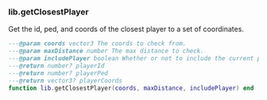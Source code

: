 ### lib.getClosestPlayer

Get the id, ped, and coords of the closest player to a set of coordinates.

```lua
---@param coords vector3 The coords to check from.
---@param maxDistance number The max distance to check.
---@param includePlayer boolean Whether or not to include the current player.
---@return number? playerId
---@return number? playerPed
---@return vector3? playerCoords
function lib.getClosestPlayer(coords, maxDistance, includePlayer) end
```
